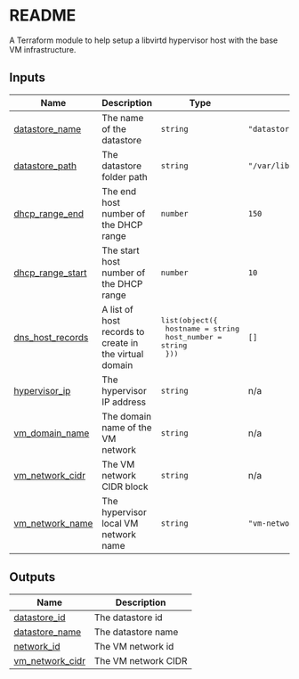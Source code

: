 # README
A Terraform module to help setup a libvirtd hypervisor host with the base VM infrastructure.
<!-- BEGIN_TF_DOCS -->
## Inputs

| Name | Description | Type | Default | Required |
|------|-------------|------|---------|:--------:|
| <a name="input_datastore_name"></a> [datastore\_name](#input\_datastore\_name) | The name of the datastore | `string` | `"datastore"` | no |
| <a name="input_datastore_path"></a> [datastore\_path](#input\_datastore\_path) | The datastore folder path | `string` | `"/var/lib/libvirt/machines"` | no |
| <a name="input_dhcp_range_end"></a> [dhcp\_range\_end](#input\_dhcp\_range\_end) | The end host number of the DHCP range | `number` | `150` | no |
| <a name="input_dhcp_range_start"></a> [dhcp\_range\_start](#input\_dhcp\_range\_start) | The start host number of the DHCP range | `number` | `10` | no |
| <a name="input_dns_host_records"></a> [dns\_host\_records](#input\_dns\_host\_records) | A list of host records to create in the virtual domain | <pre>list(object({<br>    hostname    = string<br>    host_number = string<br>  }))</pre> | `[]` | no |
| <a name="input_hypervisor_ip"></a> [hypervisor\_ip](#input\_hypervisor\_ip) | The hypervisor IP address | `string` | n/a | yes |
| <a name="input_vm_domain_name"></a> [vm\_domain\_name](#input\_vm\_domain\_name) | The domain name of the VM network | `string` | n/a | yes |
| <a name="input_vm_network_cidr"></a> [vm\_network\_cidr](#input\_vm\_network\_cidr) | The VM network CIDR block | `string` | n/a | yes |
| <a name="input_vm_network_name"></a> [vm\_network\_name](#input\_vm\_network\_name) | The hypervisor local VM network name | `string` | `"vm-network"` | no |

## Outputs

| Name | Description |
|------|-------------|
| <a name="output_datastore_id"></a> [datastore\_id](#output\_datastore\_id) | The datastore id |
| <a name="output_datastore_name"></a> [datastore\_name](#output\_datastore\_name) | The datastore name |
| <a name="output_network_id"></a> [network\_id](#output\_network\_id) | The VM network id |
| <a name="output_vm_network_cidr"></a> [vm\_network\_cidr](#output\_vm\_network\_cidr) | The VM network CIDR |
<!-- END_TF_DOCS -->